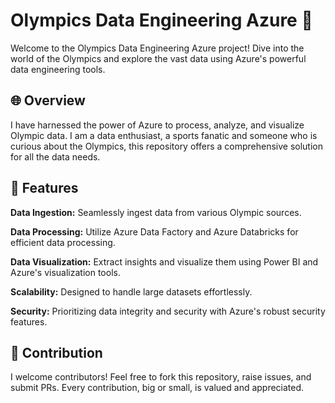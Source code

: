 # Olympics Data Engineering Azure 🏅
Welcome to the Olympics Data Engineering Azure project! Dive into the world of the Olympics and explore the vast data using Azure's powerful data engineering tools.

## 🌐 Overview
I have harnessed the power of Azure to process, analyze, and visualize Olympic data. I am a data enthusiast, a sports fanatic and someone who is curious about the Olympics, this repository offers a comprehensive solution for all the data needs.

## 🚀 Features
**Data Ingestion:** Seamlessly ingest data from various Olympic sources.

**Data Processing:** Utilize Azure Data Factory and Azure Databricks for efficient data processing.

**Data Visualization:** Extract insights and visualize them using Power BI and Azure's visualization tools.

**Scalability:** Designed to handle large datasets effortlessly.

**Security:** Prioritizing data integrity and security with Azure's robust security features.

## 🤝 Contribution
I welcome contributors! Feel free to fork this repository, raise issues, and submit PRs. Every contribution, big or small, is valued and appreciated.

